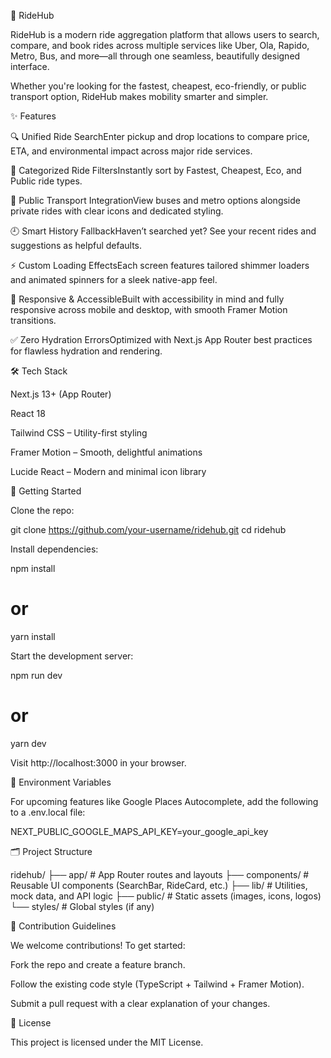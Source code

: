 🚗 RideHub

RideHub is a modern ride aggregation platform that allows users to search, compare, and book rides across multiple services like Uber, Ola, Rapido, Metro, Bus, and more—all through one seamless, beautifully designed interface.

Whether you're looking for the fastest, cheapest, eco-friendly, or public transport option, RideHub makes mobility smarter and simpler.

✨ Features

🔍 Unified Ride SearchEnter pickup and drop locations to compare price, ETA, and environmental impact across major ride services.

🧏 Categorized Ride FiltersInstantly sort by Fastest, Cheapest, Eco, and Public ride types.

🚉 Public Transport IntegrationView buses and metro options alongside private rides with clear icons and dedicated styling.

🕘 Smart History FallbackHaven’t searched yet? See your recent rides and suggestions as helpful defaults.

⚡ Custom Loading EffectsEach screen features tailored shimmer loaders and animated spinners for a sleek native-app feel.

📱 Responsive & AccessibleBuilt with accessibility in mind and fully responsive across mobile and desktop, with smooth Framer Motion transitions.

✅ Zero Hydration ErrorsOptimized with Next.js App Router best practices for flawless hydration and rendering.

🛠 Tech Stack

Next.js 13+ (App Router)

React 18

Tailwind CSS – Utility-first styling

Framer Motion – Smooth, delightful animations

Lucide React – Modern and minimal icon library

🚀 Getting Started

Clone the repo:

git clone https://github.com/your-username/ridehub.git
cd ridehub

Install dependencies:

npm install
# or
yarn install

Start the development server:

npm run dev
# or
yarn dev

Visit http://localhost:3000 in your browser.

🔐 Environment Variables

For upcoming features like Google Places Autocomplete, add the following to a .env.local file:

NEXT_PUBLIC_GOOGLE_MAPS_API_KEY=your_google_api_key

🗂 Project Structure

ridehub/
├── app/          # App Router routes and layouts
├── components/   # Reusable UI components (SearchBar, RideCard, etc.)
├── lib/          # Utilities, mock data, and API logic
├── public/       # Static assets (images, icons, logos)
└── styles/       # Global styles (if any)

🤝 Contribution Guidelines

We welcome contributions! To get started:

Fork the repo and create a feature branch.

Follow the existing code style (TypeScript + Tailwind + Framer Motion).

Submit a pull request with a clear explanation of your changes.

📄 License

This project is licensed under the MIT License.

